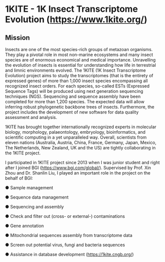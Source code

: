# 1KITE - 1K Insect Transcriptome Evolution (https://www.1kite.org/)
## Mission
Insects are one of the most species-rich groups of metazoan organisms. They play a pivotal role in most non-marine ecosystems and many insect species are of enormous economical and medical importance. Unravelling the evolution of insects is essential for understanding how life in terrestrial and limnic environments evolved. The 1KITE (1K Insect Transcriptome Evolution) project aims to study the transcriptomes (that is the entirety of expressed genes) of more than 1,000 insect species encompassing all recognized insect orders. For each species, so-called ESTs (Expressed Sequence Tags) will be produced using next generation sequencing techniques (NGS). Sequencing and sequence assembly have been completed for more than 1,200 species. The expected data will allow inferring robust phylogenetic backbone trees of insects. Furthermore, the project includes the development of new software for data quality assessment and analysis.

1KITE has brought together internationally recognized experts in molecular biology, morphology, palaeontology, embryology, bioinformatics, and scientific computing in a yet unparalleled way. Overall, scientists from eleven nations (Australia, Austria, China, France, Germany, Japan, Mexico, The Netherlands, New Zealand, UK and the US) are tightly collaborating in the 1KITE project.

I participated in 1KITE project since 2013 when I was junior student and right after I joined BGI (https://www.bgi.com/global/). Supervised by Prof. Xin Zhou and Dr. Shanlin Liu, I played an important role in the project on the behalf of BGI:

● Sample management

● Sequence data management

● Sequencing and assembly

● Check and filter out (cross- or external-) contaminations

● Gene annotation

● Mitochondrial sequences assembly from transcriptome data

● Screen out potential virus, fungi and bacteria sequences

● Assistance in database development (https://1kite.cngb.org/)
